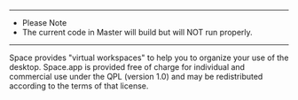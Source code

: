 ********************************************************************************
* Please Note									   
* The current code in Master will build but will NOT run properly.
********************************************************************************
 
Space provides "virtual workspaces" to help you to organize your use of the
desktop. Space.app is provided free of charge for individual and commercial use 
under the QPL (version 1.0) and may be redistributed according to the terms of
that license.

